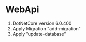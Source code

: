 # WebApi
1. DotNetCore version 6.0.400
2. Apply Migration "add-migration"
3. Apply "update-database"